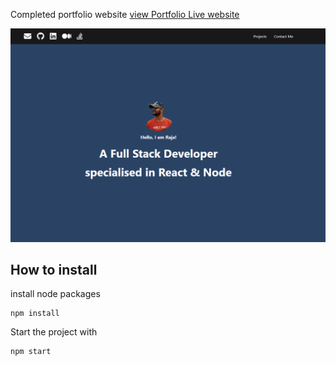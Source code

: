 Completed portfolio website
[view Portfolio Live website](https://portfolio-coursera-main.vercel.app)

![screenshot](./screenshots/image.png)


## **How to install**
install node packages

    npm install

Start the project with

    npm start